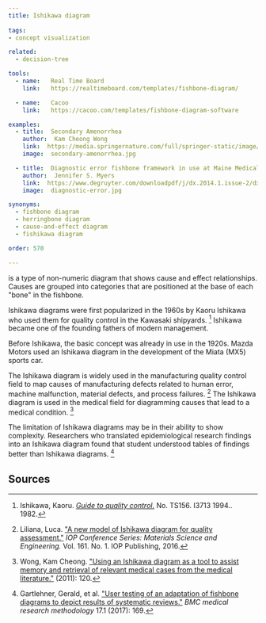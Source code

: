 ```yaml
---
title: Ishikawa diagram
  
tags:
- concept visualization

related:
  - decision-tree

tools:
  - name:   Real Time Board
    link:   https://realtimeboard.com/templates/fishbone-diagram/

  - name:   Cacoo
    link:   https://cacoo.com/templates/fishbone-diagram-software

examples: 
  - title:  Secondary Amenorrhea
    author:  Kam Cheong Wong
    link:  https://media.springernature.com/full/springer-static/image/art%3A10.1186%2F1752-1947-5-120/MediaObjects/13256_2010_Article_1486_Fig1_HTML.jpg
    image:  secondary-amenorrhea.jpg

  - title:  Diagnostic error fishbone framework in use at Maine Medical Center
    author:  Jennifer S. Myers
    link:  https://www.degruyter.com/downloadpdf/j/dx.2014.1.issue-2/dx-2013-0040/dx-2013-0040.pdf
    image:  diagnostic-error.jpg

synonyms:
  - fishbone diagram
  - herringbone diagram
  - cause-and-effect diagram
  - fishikawa diagram

order: 570

---
```


is a type of non-numeric diagram that shows cause and effect relationships.  Causes are grouped into categories that are positioned at the base of each "bone" in the fishbone.

<!--more-->
Ishikawa diagrams were first popularized in the 1960s by Kaoru Ishikawa who used them for quality control in the Kawasaki shipyards. [^ishikawa] Ishikawa became one of the founding fathers of modern management.


Before Ishikawa, the basic concept was already in use in the 1920s. Mazda Motors used an Ishikawa diagram in the development of the Miata (MX5) sports car.

The Ishikawa diagram is widely used in the manufacturing quality control field to map causes of manufacturing defects related to human error, machine malfunction, material defects, and process failures. [^luca]  The Ishikawa diagram is used in the medical field for diagramming causes that lead to a medical condition. [^wong]

The limitation of Ishikawa diagrams may be in their ability to show complexity. Researchers who translated epidemiological research findings into an Ishikawa diagram found that student understood tables of findings better than Ishikawa diagrams. [^gartlehner]



## Sources
[^ishikawa]: Ishikawa, Kaoru. [*Guide to quality control.*](https://openlibrary.org/books/OL4595409M/Guide_to_quality_control) No. TS156. I3713 1994.. 1982.
[^wong]: Wong, Kam Cheong. ["Using an Ishikawa diagram as a tool to assist memory and retrieval of relevant medical cases from the medical literature."](https://jmedicalcasereports.biomedcentral.com/articles/10.1186/1752-1947-5-120) (2011): 120.

[^luca]: Liliana, Luca. ["A new model of Ishikawa diagram for quality assessment."](https://iopscience.iop.org/article/10.1088/1757-899X/161/1/012099/pdf) *IOP Conference Series: Materials Science and Engineering.* Vol. 161. No. 1. IOP Publishing, 2016.

[^gartlehner]: Gartlehner, Gerald, et al. ["User testing of an adaptation of fishbone diagrams to depict results of systematic reviews."](https://link.springer.com/article/10.1186/s12874-017-0452-z) *BMC medical research methodology* 17.1 (2017): 169.
